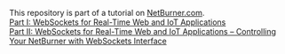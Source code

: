 This repository is part of a tutorial on <a href="https://wwww.netburner.com">NetBurner.com</a>.
<br>
[Part I: WebSockets for Real-Time Web and IoT Applications](https://www.netburner.com/learn/websockets-for-real-time-web-and-iot-applications/)
<br>
[Part II: WebSockets for Real-Time Web and IoT Applications – Controlling Your NetBurner with WebSockets Interface](https://www.netburner.com/learn/part-ii-websockets-for-real-time-web-and-iot-applications-controlling-your-netburner-with-websockets-interface/)
